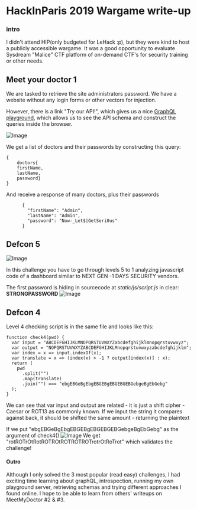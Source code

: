 # HackInParis 2019 Wargame write-up

### intro

I didn't attend HIP(only budgeted for LeHack :p), but they were kind to host a publicly accessible wargame. 
It was a good opportunity to evaluate Sysdream "Malice" CTF platform of on-demand CTF's for security training or other needs.

## Meet your doctor 1

We are tasked to retrieve the site administrators password. We have a website without any login forms or other vectors for injection.

However, there is a link "Try our API!", which gives us a nice [GraphQL playground](https://github.com/prisma/graphql-playground), 
which allows us to see the API schema and construct the queries inside the browser. 

![Image](https://eqqn.github.io/images/Doctor3.JPG)

We get a list of doctors and their passwords by constructing this query:
``` 
{
    doctors{
    firstName, 
    lastName, 
    password}
}
```

And receive a response of many doctors, plus their passwords

```
      {
        "firstName": "Admin",
        "lastName": "Admin",
        "password": "Now-_Let$|GetSeri0us"
      }
```

## Defcon 5
![Image](https://eqqn.github.io/images/defcon1.JPG)

In this challenge you have to go through levels 5 to 1 analyzing javascript code of a dashboard similar to NEXT GEN -1 DAYS SECURITY vendors.

The first password is hiding in sourcecode at *static/js/script.js*  in clear: **STRONGPASSWORD**
![Image](https://eqqn.github.io/images/defcon2.JPG)

## Defcon 4
Level 4 checking script is in the same file and looks like this:

```
function check4(pwd) {
  var input = "ABCDEFGHIJKLMNOPQRSTUVWXYZabcdefghijklmnopqrstuvwxyz";
  var output = "NOPQRSTUVWXYZABCDEFGHIJKLMnopqrstuvwxyzabcdefghijklm";
  var index = x => input.indexOf(x);
  var translate = x => (index(x) > -1 ? output[index(x)] : x);
  return (
    pwd
      .split("")
      .map(translate)
      .join("") === "ebgEBGeBgEbgEBGEBgEBGEBGEBGebgeBgEbGebg"
  );
}
```

We can see that var input and output are related - it is just a shift cipher - Caesar or ROT13 as commonly known. If we input the string it compares against back, it should be shifted the same amount - returning the plaintext

If we put "ebgEBGeBgEbgEBGEBgEBGEBGEBGebgeBgEbGebg" as the argument of check4() 
![Image](https://eqqn.github.io/images/defcon3.JPG)
We get "rotROTrOtRotROTROtROTROTROTrotrOtRoTrot"  which validates the challenge!


#### Outro
Although I only solved the 3 most popular (read easy) challenges, I had exciting time learning about graphQL, introspection, running my own playground server, retrieving schemas and trying different approaches I found online. I hope to be able to learn from others' writeups on MeetMyDoctor #2 & #3.

